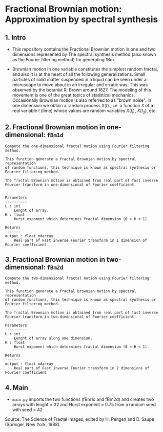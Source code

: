 # Fractional Brownian motion: Approximation by spectral synthesis

## 1. Intro
 
* This repository contains the Fractional Brownian motion in one and two dimensions represented by The spectral synthesis method (also known as the Fourier filtering method) for generating fBm.

* Brownian motion in one variable constitutes the simplest random fractal, and also it is at the heart of all the following generalizations. Small particles of solid matter suspended in a liquid can be seen under a microscope to move about in an irregular and erratic way. This was observed by the botanist R. Brown around 1827. The modeling of this movement is one of the great topics of statistical mechanics. Occasionally Brownian motion is also referred to as "brown noise". In one dimension we obtain a random process $X(t)$ , i.e. a function $X$ of a real variable $t$ (time) whose values are random variables $X(t_l)$, $X(t_2)$, etc.

## 2. Fractional Brownian motion in one-dimensional: ```fBm1d```

    Compute the one-dimensional fractal motion using Fourier filtering method.
   
    This function generate a fractal Brownian motion by spectral representation
    of random functions, this technique is known as spectral synthesis or 
    Fourier filtering method.
    
    The fractal Brownian motion is obtained from real part of fast inverse 
    Fourier transform in one-dimensional of Fourier coefficient.


    Parameters
    ----------
    L : int
        Lenght of array.
    H : float
        Hurst exponent which determines fractal dimension (0 < H < 1).
       
    Returns
    -------
    output : float ndarray
        Real part of Fast inverse Fourier transform in 1 dimension of Fourier coefficient
        
## 3. Fractional Brownian motion in two-dimensional: ```fBm2d```

    Compute the two-dimensional fractal motion using Fourier filtering method.
   
    This function generate a fractal Brownian motion by spectral representation
    of random functions, this technique is known as spectral synthesis or 
    Fourier filtering method.
    
    The fractal Brownian motion is obtained from real part of fast inverse 
    Fourier transform in two-dimensional of Fourier coefficient.
            
    Parameters
    ----------
    L : int
        Lenght of array along one dimension.
    H : float
        Hurst exponent which determines fractal dimension (0 < H < 1).
       
    Returns
    -------
    output : float ndarray
        Real part of Fast inverse Fourier transform in 2 dimensions of Fourier coefficient

## 4. Main

* ```main.py``` imports the two functions (fBm1d and fBm2d) and creates two arrays with lenght = 32 and Hurst exponent = 0.75 from a random seed with seed = 42


Source: The Science of Fractal Images, edited by H. Peitgen and D. Saupe (Springer, New York, 1988).
